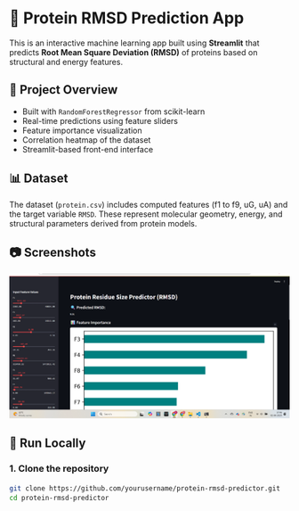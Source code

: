 # 🧬 Protein RMSD Prediction App

This is an interactive machine learning app built using **Streamlit** that predicts **Root Mean Square Deviation (RMSD)** of proteins based on structural and energy features.

## 🎯 Project Overview

- Built with `RandomForestRegressor` from scikit-learn
- Real-time predictions using feature sliders
- Feature importance visualization
- Correlation heatmap of the dataset
- Streamlit-based front-end interface

## 📊 Dataset

The dataset (`protein.csv`) includes computed features (f1 to f9, uG, uA) and the target variable `RMSD`. These represent molecular geometry, energy, and structural parameters derived from protein models.

## 📷 Screenshots

<img src="Screenshot rmsd.png" width="600"/>

## 🚀 Run Locally

### 1. Clone the repository
```bash
git clone https://github.com/yourusername/protein-rmsd-predictor.git
cd protein-rmsd-predictor
